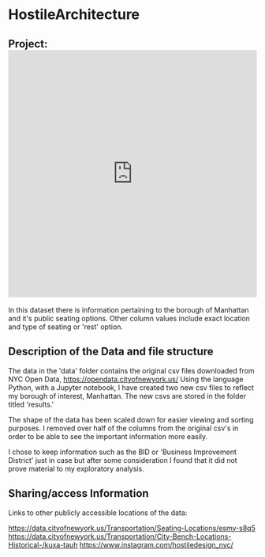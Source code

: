 # HostileArchitecture

Project: <iframe src="https://storymaps.arcgis.com/stories/0a11b2978f254fd18a61ed38a2cd4e72?cover=false" width="100%" height="500px" frameborder="0" allowfullscreen allow="geolocation"></iframe>
---

In this dataset there is information pertaining to the borough of Manhattan and it's public seating options. Other column values include exact location and type of seating or 'rest' option. 


## Description of the Data and file structure

The data in the 'data' folder contains the original csv files downloaded from NYC Open Data, https://opendata.cityofnewyork.us/
Using the language Python, with a Jupyter notebook, I have created two new csv files to reflect my borough of interest, Manhattan. The new csvs are stored in the folder titled 'results.'

The shape of the data has been scaled down for easier viewing and sorting purposes. I removed over half of the columns from the original csv's in order to be able to see the important information more easily. 

I chose to keep information such as the BID or 'Business Improvement District' just in case but after some consideration  I found that it did not prove material to my exploratory analysis. 

## Sharing/access Information

Links to other publicly accessible locations of the data:

https://data.cityofnewyork.us/Transportation/Seating-Locations/esmy-s8q5
https://data.cityofnewyork.us/Transportation/City-Bench-Locations-Historical-/kuxa-tauh
https://www.instagram.com/hostiledesign_nyc/
